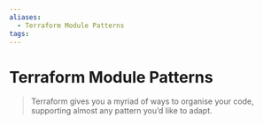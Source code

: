 ```yaml
---
aliases:
  - Terraform Module Patterns
tags: 
---
```


# Terraform Module Patterns

> Terraform gives you a myriad of ways to organise your code, supporting almost any pattern you’d like to adapt.

